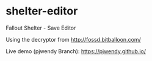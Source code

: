 # shelter-editor
Fallout Shelter - Save Editor

Using the decryptor from http://fossd.bitballoon.com/

Live demo (pjwendy Branch): https://pjwendy.github.io/
